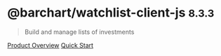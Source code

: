 # @barchart/watchlist-client-js <small>8.3.3</small>

> Build and manage lists of investments

[Product Overview](/content/product_overview)
[Quick Start](/content/quick_start)